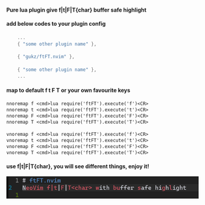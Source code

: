 #### Pure lua plugin give f|t|F|T{char} __buffer safe__ highlight

#### add below codes to your plugin config

``` lua
    ...
    { "some other plugin name" },
    
    { "gukz/ftFT.nvim" },
    
    { "some other plugin name" },
    ...
```

#### map to default f t F T or your own favourite keys
```
nnoremap f <cmd>lua require('ftFT').execute('f')<CR>
nnoremap t <cmd>lua require('ftFT').execute('t')<CR>
nnoremap F <cmd>lua require('ftFT').execute('F')<CR>
nnoremap T <cmd>lua require('ftFT').execute('T')<CR>

vnoremap f <cmd>lua require('ftFT').execute('f')<CR>
vnoremap t <cmd>lua require('ftFT').execute('t')<CR>
vnoremap F <cmd>lua require('ftFT').execute('F')<CR>
vnoremap T <cmd>lua require('ftFT').execute('T')<CR>
```

#### use f|t|F|T{char}, you will see different things, enjoy it!

![image](https://github.com/gukz/ftFT.nvim/blob/master/image/nvim_ftFT.png)

